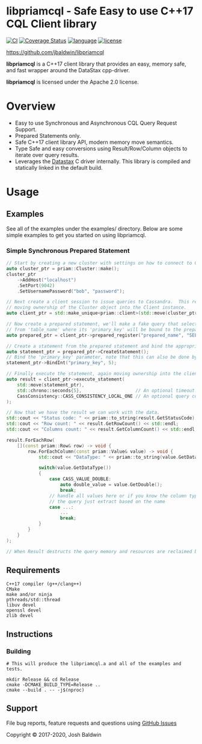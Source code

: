 libpriamcql - Safe Easy to use C++17 CQL Client library
=======================================================

[![CI](https://github.com/jbaldwin/libpriamcql/workflows/build/badge.svg)](https://github.com/jbaldwin/libpriamcql/workflows/build/badge.svg)
[![Coverage Status](https://coveralls.io/repos/github/jbaldwin/libpriamcql/badge.svg?branch=master)](https://coveralls.io/github/jbaldwin/libpriamcql?branch=master)
[![language][badge.language]][language]
[![license][badge.license]][license]

[badge.language]: https://img.shields.io/badge/language-C%2B%2B17-yellow.svg
[badge.license]: https://img.shields.io/badge/license-Apache--2.0-blue

[language]: https://en.wikipedia.org/wiki/C%2B%2B17
[license]: https://en.wikipedia.org/wiki/Apache_License

https://github.com/jbaldwin/libpriamcql

**libpriamcql** is a C++17 client library that provides an easy, memory safe, and fast wrapper around the DataStax cpp-driver.

**libpriamcql** is licensed under the Apache 2.0 license.

# Overview #
* Easy to use Synchronous and Asynchronous CQL Query Request Support.
* Prepared Statements only.
* Safe C++17 client library API, modern memory move semantics.
* Type Safe and easy conversions using Result/Row/Column objects to iterate over query results.
* Leverages the [Datastax](https://github.com/datastax/cpp-driver) C driver internally.  This library is compiled and statically linked in the default build.

# Usage #

## Examples

See all of the examples under the examples/ directory.
Below are some simple examples to get you started on using libpriamcql.

### Simple Synchronous Prepared Statement

```C++
// Start by creating a new cluster with settings on how to connect to Cassandra.
auto cluster_ptr = priam::Cluster::make();
cluster_ptr
    ->AddHost("localhost")
    .SetPort(9042)
    .SetUsernamePassword("bob", "password");

// Next create a client session to issue queries to Cassandra.  This requires
// moving ownership of the Cluster object into the Client instance.
auto client_ptr = std::make_unique<priam::client>(std::move(cluster_ptr));

// Now create a prepared statement, we'll make a fake query that selects 'col1'
// from 'table_name' where its 'primary_key' will be bound to the prepared statement.
auto prepared_ptr = client_ptr->prepared_register("prepared_name", "SELECT col1 FROM table_name WHERE primary_key = ?");

// Create a statement from the prepared statement and bind the appropriate parameters.
auto statement_ptr = prepared_ptr->CreateStatement();
// Bind the 'primary_key' parameter, note that this can also be done by parameter index.
statement_ptr->BindInt("primary_key", 5);

// Finally execute the statement, again moving ownership into the client.
auto result = client_ptr->execute_statement(
    std::move(statement_ptr),
    std::chrono::seconds{5},                    // An optional timeout.
    CassConsistency::CASS_CONSISTENCY_LOCAL_ONE // An optional query consistency.
);

// Now that we have the result we can work with the data.
std::cout << "Status code: " << priam::to_string(result.GetStatusCode) << std::endl;
std::cout << "Row count: " << result.GetRowCount() << std::endl;
std::cout << "Columns count: " << result.GetColumnCount() << std::endl;

result.ForEachRow(
    [](const priam::Row& row) -> void {
        row.ForEachColumn(const priam::Value& value) -> void {
            std::cout << "DataType: " << priam::to_string(value.GetDataType()) << std::endl;

            switch(value.GetDataType())
            {
                case CASS_VALUE_DOUBLE:
                    auto double_value = value.GetDouble();
                    break;
                // handle all values here or if you know the column type based
                // the query just extract based on the name
                case ...:
                    ...
                    break;
            }
        }
    }
);

// When Result destructs the query memory and resources are reclaimed by priam cql.

```

## Requirements
    C++17 compiler (g++/clang++)
    CMake
    make and/or ninja
    pthreads/std::thread
    libuv devel
    openssl devel
    zlib devel

## Instructions

### Building
    # This will produce the libpriamcql.a and all of the examples and tests.

    mkdir Release && cd Release
    cmake -DCMAKE_BUILD_TYPE=Release ..
    cmake --build . -- -j$(nproc)

## Support

File bug reports, feature requests and questions using [GitHub Issues](https://github.com/jbaldwin/libpriamcql/issues)

Copyright © 2017-2020, Josh Baldwin
